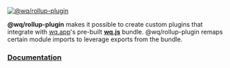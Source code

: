 [![@wq/rollup-plugin][logo]][docs]

**@wq/rollup-plugin** makes it possible to create custom plugins that integrate with [wq.app]'s pre-built [**wq.js**][wq] bundle. @wq/rollup-plugin remaps certain module imports to leverage exports from the bundle.

### [Documentation][docs]

[logo]: https://wq.io/images/@wq/rollup-plugin.svg
[docs]: https://wq.io/@wq/rollup-plugin

[wq.app]: https://wq.io/wq.app/
[wq]: https://wq.io/wq/
